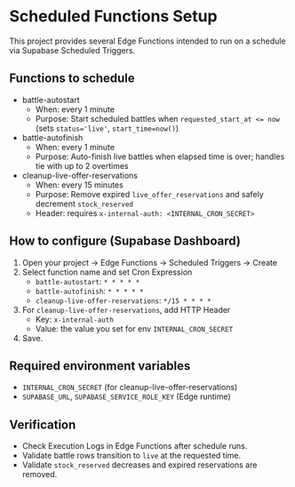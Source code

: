 # Scheduled Functions Setup

This project provides several Edge Functions intended to run on a schedule via Supabase Scheduled Triggers.

## Functions to schedule

- battle-autostart
  - When: every 1 minute
  - Purpose: Start scheduled battles when `requested_start_at <= now` (sets `status='live'`, `start_time=now()`)
- battle-autofinish
  - When: every 1 minute
  - Purpose: Auto-finish live battles when elapsed time is over; handles tie with up to 2 overtimes
- cleanup-live-offer-reservations
  - When: every 15 minutes
  - Purpose: Remove expired `live_offer_reservations` and safely decrement `stock_reserved`
  - Header: requires `x-internal-auth: <INTERNAL_CRON_SECRET>`

## How to configure (Supabase Dashboard)

1. Open your project → Edge Functions → Scheduled Triggers → Create
2. Select function name and set Cron Expression
   - `battle-autostart`: `* * * * *`
   - `battle-autofinish`: `* * * * *`
   - `cleanup-live-offer-reservations`: `*/15 * * * *`
3. For `cleanup-live-offer-reservations`, add HTTP Header
   - Key: `x-internal-auth`
   - Value: the value you set for env `INTERNAL_CRON_SECRET`
4. Save.

## Required environment variables

- `INTERNAL_CRON_SECRET` (for cleanup-live-offer-reservations)
- `SUPABASE_URL`, `SUPABASE_SERVICE_ROLE_KEY` (Edge runtime)

## Verification

- Check Execution Logs in Edge Functions after schedule runs.
- Validate battle rows transition to `live` at the requested time.
- Validate `stock_reserved` decreases and expired reservations are removed.

